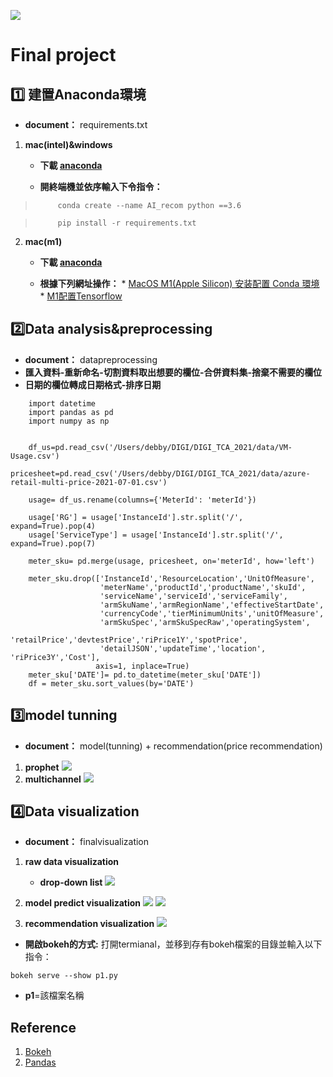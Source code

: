 ![](https://i.imgur.com/ajPzVX4.png)

# Final project 

## :one: 建置Anaconda環境
* __document：__ requirements.txt


1. __mac(intel)&windows__
    * __下載 [anaconda](https://www.anaconda.com/products/individual)__
       
    * __開終端機並依序輸入下令指令：__
>          conda create --name AI_recom python ==3.6

>          pip install -r requirements.txt
    
2. __mac(m1)__
    * __下載 [anaconda](https://www.anaconda.com/products/individual)__
       
     * __根據下列網址操作：__
            * [MacOS M1(Apple Silicon) 安装配置 Conda 環境](https://zhuanlan.zhihu.com/p/349295868)
            * [M1配置Tensorflow](https://zhuanlan.zhihu.com/p/367512283)
            
            
## :two:Data analysis&preprocessing  
* __document：__ datapreprocessing
* __匯入資料-重新命名-切割資料取出想要的欄位-合併資料集-捨棄不需要的欄位__
* __日期的欄位轉成日期格式-排序日期__
```python=
    import datetime
    import pandas as pd
    import numpy as np


    df_us=pd.read_csv('/Users/debby/DIGI/DIGI_TCA_2021/data/VM-Usage.csv')
    pricesheet=pd.read_csv('/Users/debby/DIGI/DIGI_TCA_2021/data/azure-retail-multi-price-2021-07-01.csv')

    usage= df_us.rename(columns={'MeterId': 'meterId'})

    usage['RG'] = usage['InstanceId'].str.split('/', expand=True).pop(4)
    usage['ServiceType'] = usage['InstanceId'].str.split('/', expand=True).pop(7)

    meter_sku= pd.merge(usage, pricesheet, on='meterId', how='left')

    meter_sku.drop(['InstanceId','ResourceLocation','UnitOfMeasure',
                    'meterName','productId','productName','skuId',
                    'serviceName','serviceId','serviceFamily',
                    'armSkuName','armRegionName','effectiveStartDate',
                    'currencyCode','tierMinimumUnits','unitOfMeasure',
                    'armSkuSpec','armSkuSpecRaw','operatingSystem',
                    'retailPrice','devtestPrice','riPrice1Y','spotPrice',
                    'detailJSON','updateTime','location', 'riPrice3Y','Cost'],
                   axis=1, inplace=True)
    meter_sku['DATE']= pd.to_datetime(meter_sku['DATE'])
    df = meter_sku.sort_values(by='DATE')
```
## :three:model tunning
* __document：__ model(tunning) + recommendation(price recommendation)
1. __prophet__
![](https://i.imgur.com/VITX3ny.png)
2. __multichannel__
![](https://i.imgur.com/JVu3Oyp.png)
## :four:Data visualization
* __document：__ finalvisualization

1. __raw data visualization__
    * __drop-down list__
![](https://i.imgur.com/RSKBys6.png)   
  
    

2. __model predict visualization__
![](https://i.imgur.com/uN2L2sN.png)
![](https://i.imgur.com/IgDf28c.png)

    
    
    
3. __recommendation visualization__
![](https://i.imgur.com/31CMX1R.png)
    
* __開啟bokeh的方式:__ 打開termianal，並移到存有bokeh檔案的目錄並輸入以下指令：
```
bokeh serve --show p1.py
```
* __p1__=該檔案名稱

## Reference
1. [Bokeh](http://docs.bokeh.org/en/latest/)
2. [Pandas](https://yanwei-liu.medium.com/python-pandas%E4%BD%BF%E7%94%A8%E7%AD%86%E8%A8%98-a4682e254d90)






